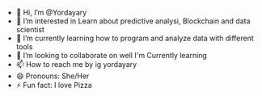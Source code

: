 - 👋 Hi, I’m @Yordayary
- 👀 I’m interested in Learn about predictive analysi, Blockchain and data scientist
- 🌱 I’m currently learning how to program and analyze data with different tools
- 💞️ I’m looking to collaborate on well I'm Currently learning
- 📫 How to reach me by ig yordayary
- 😄 Pronouns: She/Her
- ⚡ Fun fact: I love Pizza

<!---
Yordayary/Yordayary is a ✨ special ✨ repository because its `README.md` (this file) appears on your GitHub profile.
You can click the Preview link to take a look at your changes.
--->
